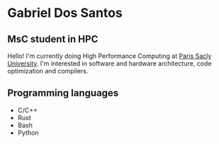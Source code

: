 # Gabriel Dos Santos
## MsC student in HPC

Hello! I'm currently doing High Performance Computing at [Paris Sacly University](https://www.http://www.chps.uvsq.fr/).
I'm interested in software and hardware architecture, code optimization and compilers.

## Programming languages
  - C/C++
  - Rust
  - Bash
  - Python
